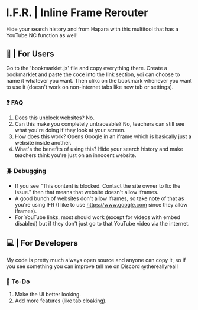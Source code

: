 # I.F.R. | Inline Frame Rerouter
Hide your search history and from Hapara with this multitool that has a YouTube NC function as well! <br>

## 👋 | For Users
Go to the 'bookmarklet.js' file and copy everything there. Create a bookmarklet and paste the coce into the link section, yoi can choose to name it whatever you want. Then clikc on the bookmark whenever you want to use it (doesn't work on non-internet tabs like new tab or settings).

### ❓ FAQ
1. Does this unblock websites? No.
2. Can this make you completely untraceable? No, teachers can still see what you're doing if they look at your screen.
3. How does this work? Opens Google in an iframe which is basically just a website inside another.
4. What's the benefits of using this? Hide your search history and make teachers think you're just on an innocent website.

### 🪲 Debugging
* If you see "This content is blocked. Contact the site owner to fix the issue." then that means that website doesn't allow iframes.
* A good bunch of websites don't allow iframes, so take note of that as you're using IFR (I like to use https://www.google.com since they allow iframes).
* For YouTube links, most should work (except for videos with embed disabled) but if they don't just go to that YouTube video via the internet.

## 💻 | For Developers 
My code is pretty much always open source and anyone can copy it, so if you see something you can improve tell me on Discord @thereallyreal!

### 📝 To-Do
1. Make the UI better looking.
2. Add more features (like tab cloaking).
